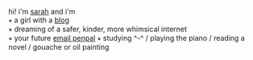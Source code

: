 hi! i'm [sarah](https://recordsof.love) and i'm  
⭒  a girl with a [blog](https://urlsarahz.wordpress.com)  
⭒  dreaming of a safer, kinder, more whimsical internet  
⭒  your future [email penpal](https://recordsof.love/mail) 
⭒  studying ^-^ / playing the piano / reading a novel / gouache or oil painting
